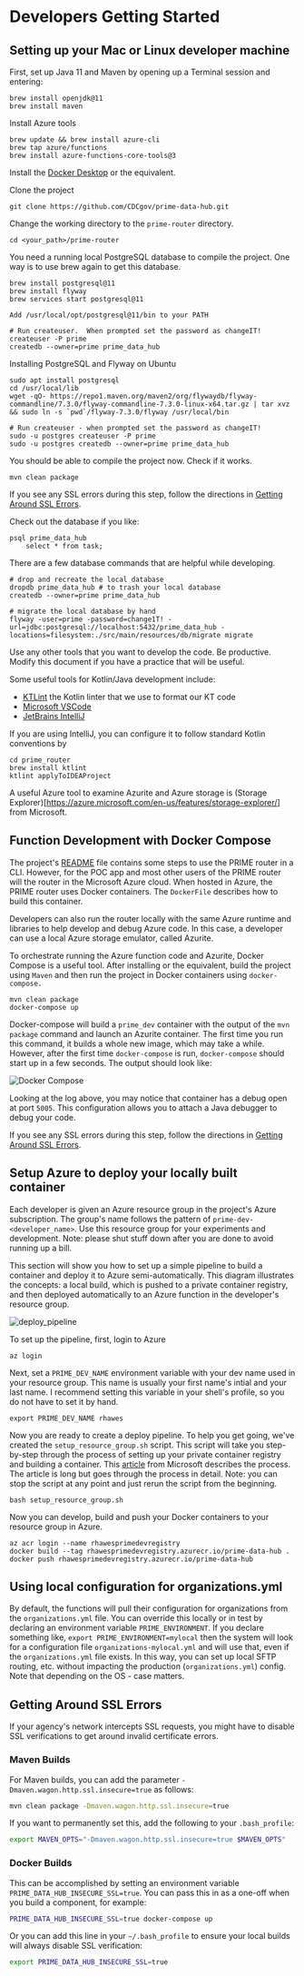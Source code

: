 # Developers Getting Started

## Setting up your Mac or Linux developer machine

First, set up Java 11 and Maven by opening up a Terminal session and
entering:
```
brew install openjdk@11
brew install maven
```

Install Azure tools
```
brew update && brew install azure-cli
brew tap azure/functions
brew install azure-functions-core-tools@3
```

Install the [Docker Desktop](https://www.docker.com/get-started) or the equivalent. 

Clone the project 
```
git clone https://github.com/CDCgov/prime-data-hub.git
```

Change the working directory to the `prime-router` directory. 
```
cd <your_path>/prime-router
```

You need a running local PostgreSQL database to compile the project. 
One way is to use brew again to get this database. 
```
brew install postgresql@11
brew install flyway
brew services start postgresql@11

Add /usr/local/opt/postgresql@11/bin to your PATH 

# Run createuser.  When prompted set the password as changeIT!
createuser -P prime 
createdb --owner=prime prime_data_hub
```

Installing PostgreSQL and Flyway on Ubuntu
```
sudo apt install postgresql
cd /usr/local/lib
wget -qO- https://repo1.maven.org/maven2/org/flywaydb/flyway-commandline/7.3.0/flyway-commandline-7.3.0-linux-x64.tar.gz | tar xvz && sudo ln -s `pwd`/flyway-7.3.0/flyway /usr/local/bin

# Run createuser - when prompted set the password as changeIT!
sudo -u postgres createuser -P prime
sudo -u postgres createdb --owner=prime prime_data_hub
```

You should be able to compile the project now. Check if it works. 

```
mvn clean package
```

If you see any SSL errors during this step, follow the directions in [Getting Around SSL Errors](#getting-around-ssl-errors).

Check out the database if you like:
```
psql prime_data_hub
    select * from task;
```

There are a few database commands that are helpful while developing.
```
# drop and recreate the local database
dropdb prime_data_hub # to trash your local database
createdb --owner=prime prime_data_hub

# migrate the local database by hand
flyway -user=prime -password=change1T! -url=jdbc:postgresql://localhost:5432/prime_data_hub -locations=filesystem:./src/main/resources/db/migrate migrate
```

Use any other tools that you want to develop the code. Be productive. Modify this document if you have a practice that will be useful. 

Some useful tools for Kotlin/Java development include:
- [KTLint](https://ktlint.github.io/) the Kotlin linter that we use to format our KT code
- [Microsoft VSCode](https://code.visualstudio.com/Download) 
- [JetBrains IntelliJ](https://www.jetbrains.com/idea/download/#section=mac) 

If you are using IntelliJ, you can configure it to follow standard Kotlin conventions by
```
cd prime_router
brew install ktlint
ktlint applyToIDEAProject
```


A useful Azure tool to examine Azurite and Azure storage is (Storage Explorer)[https://azure.microsoft.com/en-us/features/storage-explorer/] from Microsoft. 

## Function Development with Docker Compose

The project's [README](../readme.md) file contains some steps to use the PRIME router in a CLI. However, for the POC app and most other users of the PRIME router will the router in the Microsoft Azure cloud. When hosted in Azure, the PRIME router uses Docker containers. The `DockerFile` describes how to build this container. 

Developers can also run the router locally with the same Azure runtime and libraries to help develop and debug Azure code. In this case, a developer can use a local Azure storage emulator, called Azurite.

To orchestrate running the Azure function code and Azurite, Docker Compose is a useful tool. After installing or the equivalent, build the project using `Maven` and then run the project in Docker containers using `docker-compose.`
```
mvn clean package  
docker-compose up
```
Docker-compose will build a `prime_dev` container with the output of the `mvn package` command and launch an Azurite container. The first time you run this command, it builds a whole new image, which may take a while. However, after the first time `docker-compose` is run, `docker-compose` should start up in a few seconds. The output should look like:

![Docker Compose](assets/docker_compose_log.png)

Looking at the log above, you may notice that container has a debug open at port `5005`. This configuration allows you to attach a Java debugger to debug your code.

If you see any SSL errors during this step, follow the directions in [Getting Around SSL Errors](#getting-around-ssl-errors).

## Setup Azure to deploy your locally built container

Each developer is given an Azure resource group in the project's Azure subscription. 
The group's name follows the pattern of `prime-dev-<developer_name>`. 
Use this resource group for your experiments and development. 
Note: please shut stuff down after you are done to avoid running up a bill. 

This section will show you how to set up a simple pipeline to build a container and deploy it to Azure semi-automatically. 
This diagram illustrates the concepts: a local build, which is pushed to a private container registry, and then deployed automatically to an Azure function in the developer's resource group. 

![deploy_pipeline](assets/deploy_pipeline.png)

To set up the pipeline, first, login to Azure
```
az login
```
Next, set a `PRIME_DEV_NAME` environment variable with your dev name used in your resource group. 
This name is usually your first name's intial and your last name. 
I recommend setting this variable in your shell's profile, so you do not have to set it by hand. 
```
export PRIME_DEV_NAME rhawes
```
Now you are ready to create a deploy pipeline. To help you get going, we've created the `setup_resource_group.sh` script. 
This script will take you step-by-step through the process of setting up your private container registry and building a container. 
This [article](https://docs.microsoft.com/en-us/azure/azure-functions/functions-create-function-linux-custom-image?tabs=bash%2Cportal&pivots=programming-language-java) from Microsoft describes the process. 
The article is long but goes through the process in detail. Note: you can stop the script at any point and just rerun the script from the beginning. 
```
bash setup_resource_group.sh
```
Now you can develop, build and push your Docker containers to your resource group in Azure. 
```
az acr login --name rhawesprimedevregistry
docker build --tag rhawesprimedevregistry.azurecr.io/prime-data-hub . 
docker push rhawesprimedevregistry.azurecr.io/prime-data-hub 
```

## Using local configuration for organizations.yml

By default, the functions will pull their configuration for organizations from the `organizations.yml` file.  You can override this locally or in test by declaring an environment variable `PRIME_ENVIRONMENT`.  If you declare something like, `export PRIME_ENVIRONMENT=mylocal` then the system will look for a configuration file `organizations-mylocal.yml` and will use that, even if the `organizations.yml` file exists.  In this way, you can set up local SFTP routing, etc. without impacting the production (`organizations.yml`) config.  Note that depending on the OS - case matters.

## Getting Around SSL Errors

If your agency's network intercepts SSL requests, you might have to disable SSL verifications to get around invalid certificate errors.

### Maven Builds

For Maven builds, you can add the parameter `-Dmaven.wagon.http.ssl.insecure=true` as follows:

```bash
mvn clean package -Dmaven.wagon.http.ssl.insecure=true
```

If you want to permanently set this, add the following to your `.bash_profile`:

```bash
export MAVEN_OPTS="-Dmaven.wagon.http.ssl.insecure=true $MAVEN_OPTS"
```

### Docker Builds

This can be accomplished by setting an environment variable `PRIME_DATA_HUB_INSECURE_SSL=true`. You can pass this in as a one-off when you build a component, for example:

```bash
PRIME_DATA_HUB_INSECURE_SSL=true docker-compose up
```

Or you can add this line in your `~/.bash_profile` to ensure your local builds will always disable SSL verification:

```bash
export PRIME_DATA_HUB_INSECURE_SSL=true
```